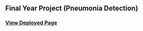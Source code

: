 ## Final Year Project (Pneumonia Detection)
### [View Deployed Page]([https://pavanpatil45.github.io/Lapcare.com/](https://share.streamlit.io/pavanpatil45/prj/webapp.py))
